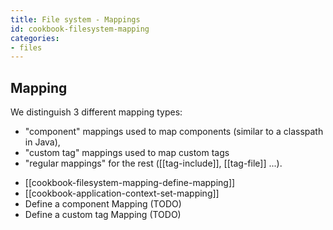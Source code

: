 ```yaml
---
title: File system - Mappings
id: cookbook-filesystem-mapping
categories:
- files
---
```


## Mapping ##

We distinguish 3 different mapping types:

- "component" mappings used to map components (similar to a classpath in Java),
- "custom tag" mappings used to map custom tags
- "regular mappings" for the rest ([[tag-include]], [[tag-file]] ...).

* [[cookbook-filesystem-mapping-define-mapping]]
* [[cookbook-application-context-set-mapping]]
* Define a component Mapping (TODO)
* Define a custom tag Mapping (TODO)
